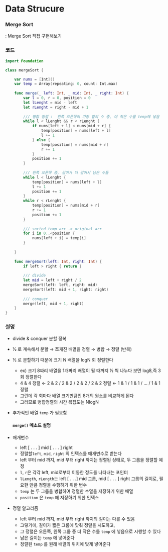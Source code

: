 # Data Strucure

### Merge Sort

: Merge Sort 직접 구현해보기


### 코드

```swift
import Foundation

class mergeSort {

    var nums = [Int]()
    var temp = Array(repeating: 0, count: Int.max)
    
    func merge(_ left: Int, _ mid: Int, _ right: Int) {
        var l = 0, r = 0, position = 0
        let lLenght = mid - left
        let rLenght = right - mid + 1
        
        /// 병합 정렬 :  왼쪽 오른쪽의 가장 앞의 수 중, 더 작은 수를 temp에 넣음
        while l < lLenght && r < rLenght {
            if nums[left + l] < nums[mid + r] {
                temp[position] = nums[left + l]
                l += 1
            } else {
                temp[position] = nums[mid + r]
                r += 1
            }
            position += 1
        }
        
        /// 왼쪽 오른쪽 중, 길이가 더 길어서 남은 수들
        while l < lLenght {
            temp[position] = nums[left + l]
            l += 1
            position += 1
        }
        while r < rLenght {
            temp[position] = nums[mid + r]
            r += 1
            position += 1
        }
        
        /// sorted temp arr -> original arr
        for i in 0..<position {
            nums[left + i] = temp[i]
        }
        
    }
    
    func mergeSort(left: Int, right: Int) {
        if left > right { return }
        
        /// divide
        let mid = left + right / 2
        mergeSort(left: left, right: mid)
        mergeSort(left: mid + 1, right: right)
        
        /// conquer
        merge(left, mid + 1, right)
    }
}
```



### 설명

- divide & conquer 분할 정복
- ½ 로 계속해서 분할 → 쪼개진 배열을 정렬 → 병합 → 정렬 (반복)
- ½ 로 분할하기 때문에 크기 N 배열을 logN 회 정렬한다
  - ex) 크기 8짜리 배열을 1개짜리 배열이 될 때까지 ½ 씩 나누다 보면  log8,즉 3회 정렬한다
  - 4 & 4 정렬 ← 2 & 2 / 2 & 2 / 2 & 2 / 2 & 2 정렬 ← 1 & 1 / 1 & 1 / ... / 1 & 1 정렬
  - 그런데 각 회마다 배열 크기만큼인 8개의 원소를 비교하게 된다
  - 그러므로 병합정렬의 시간 복잡도는 NlogN
- 추가적인 배열 `temp` 가 필요함

  

  #### `merge()` 메소드 설명

- 매개변수
  - left [ . . . ] mid [ . . . ] right
  - 정렬할`left`, `mid`, `right` 의 인덱스를 매개변수로 받는다
  - left 부터 mid 까지,  mid 부터 right 까지는 정렬된 상태로, 두 그룹을 정렬할 예정
  - `l`, `r`은 각각 left, mid로부터 이동한 정도를 나타내는 포인터
  - `lLength`, `rLength`는 left [ . . .] mid 그룹, mid [ . . . ] right 그룹의 길이로,
    필요한 만큼 정렬을 수행하기 위한 변수
  - `temp` 는 두 그룹을 병합하여 정렬한 수열을 저장하기 위한 배열
  - `position` 은 `temp` 에 저장하기 위한 인덱스

- 정렬 알고리즘
  - left 부터 mid 까지,  mid 부터 right 까지의 길이는 다를 수 있음
  - 그렇기에, 길이가 짧은 그룹에 맞춰 정렬을 시도하고,
  - 그 정렬은 오른쪽, 왼쪽 그룹 중 더 작은 수를 `temp` 에 넣음으로 시행할 수 있다
  - 남은 길이는 `temp` 에 넣어준다
  - 정렬된 `temp` 를 원래 배열의 위치에 맞게 넣어준다
